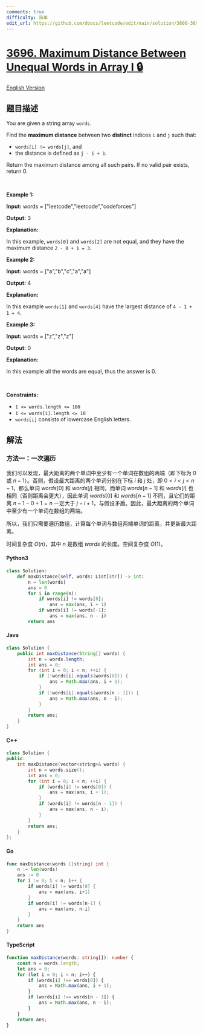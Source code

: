 ```yaml
---
comments: true
difficulty: 简单
edit_url: https://github.com/doocs/leetcode/edit/main/solution/3600-3699/3696.Maximum%20Distance%20Between%20Unequal%20Words%20in%20Array%20I/README.md
---
```


<!-- problem:start -->

# [3696. Maximum Distance Between Unequal Words in Array I 🔒](https://leetcode.cn/problems/maximum-distance-between-unequal-words-in-array-i)

[English Version](/solution/3600-3699/3696.Maximum%20Distance%20Between%20Unequal%20Words%20in%20Array%20I/README_EN.md)

## 题目描述

<!-- description:start -->

<p>You are given a string array <code>words</code>.</p>

<p>Find the <strong>maximum distance</strong> between two <strong>distinct</strong> indices <code>i</code> and <code>j</code> such that:</p>

<ul>
	<li><code>words[i] != words[j]</code>, and</li>
	<li>the distance is defined as <code>j - i + 1</code>.</li>
</ul>

<p>Return the maximum distance among all such pairs. If no valid pair exists, return 0.</p>
<p>&nbsp;</p>
<p><strong class="example">Example 1:</strong></p>

<div class="example-block">
<p><strong>Input:</strong> <span class="example-io">words = [&quot;leetcode&quot;,&quot;leetcode&quot;,&quot;codeforces&quot;]</span></p>

<p><strong>Output:</strong> <span class="example-io">3</span></p>

<p><strong>Explanation:</strong></p>

<p>In this example, <code>words[0]</code> and <code>words[2]</code> are not equal, and they have the maximum distance <code>2 - 0 + 1 = 3</code>.</p>
</div>

<p><strong class="example">Example 2:</strong></p>

<div class="example-block">
<p><strong>Input:</strong> <span class="example-io">words = [&quot;a&quot;,&quot;b&quot;,&quot;c&quot;,&quot;a&quot;,&quot;a&quot;]</span></p>

<p><strong>Output:</strong> <span class="example-io">4</span></p>

<p><strong>Explanation:</strong></p>

<p>In this example <code>words[1]</code> and <code>words[4]</code> have the largest distance of <code>4 - 1 + 1 = 4</code>.</p>
</div>

<p><strong class="example">Example 3:</strong></p>

<div class="example-block">
<p><strong>Input:</strong> <span class="example-io">words = [&quot;z&quot;,&quot;z&quot;,&quot;z&quot;]</span></p>

<p><strong>Output:</strong> <span class="example-io">0</span></p>

<p><strong>Explanation:</strong></p>

<p>In this example all the words are equal, thus the answer is 0.</p>
</div>

<p>&nbsp;</p>
<p><strong>Constraints:</strong></p>

<ul>
	<li><code>1 &lt;= words.length &lt;= 100</code></li>
	<li><code>1 &lt;= words[i].length &lt;= 10</code></li>
	<li><code>words[i]</code> consists of lowercase English letters.</li>
</ul>

<!-- description:end -->

## 解法

<!-- solution:start -->

### 方法一：一次遍历

我们可以发现，最大距离的两个单词中至少有一个单词在数组的两端（即下标为 $0$ 或 $n - 1$）。否则，假设最大距离的两个单词分别在下标 $i$ 和 $j$ 处，即 $0 < i < j < n - 1$，那么单词 $\textit{words}[0]$ 和 $\textit{words}[j]$ 相同，而单词 $\textit{words}[n - 1]$ 和 $\textit{words}[i]$ 也相同（否则距离会更大），因此单词 $\textit{words}[0]$ 和 $\textit{words}[n - 1]$ 不同，且它们的距离 $n - 1 - 0 + 1 = n$ 一定大于 $j - i + 1$，与假设矛盾。因此，最大距离的两个单词中至少有一个单词在数组的两端。

所以，我们只需要遍历数组，计算每个单词与数组两端单词的距离，并更新最大距离。

时间复杂度 $O(n)$，其中 $n$ 是数组 $\textit{words}$ 的长度。空间复杂度 $O(1)$。

<!-- tabs:start -->

#### Python3

```python
class Solution:
    def maxDistance(self, words: List[str]) -> int:
        n = len(words)
        ans = 0
        for i in range(n):
            if words[i] != words[0]:
                ans = max(ans, i + 1)
            if words[i] != words[-1]:
                ans = max(ans, n - i)
        return ans
```

#### Java

```java
class Solution {
    public int maxDistance(String[] words) {
        int n = words.length;
        int ans = 0;
        for (int i = 0; i < n; ++i) {
            if (!words[i].equals(words[0])) {
                ans = Math.max(ans, i + 1);
            }
            if (!words[i].equals(words[n - 1])) {
                ans = Math.max(ans, n - i);
            }
        }
        return ans;
    }
}
```

#### C++

```cpp
class Solution {
public:
    int maxDistance(vector<string>& words) {
        int n = words.size();
        int ans = 0;
        for (int i = 0; i < n; ++i) {
            if (words[i] != words[0]) {
                ans = max(ans, i + 1);
            }
            if (words[i] != words[n - 1]) {
                ans = max(ans, n - i);
            }
        }
        return ans;
    }
};
```

#### Go

```go
func maxDistance(words []string) int {
	n := len(words)
	ans := 0
	for i := 0; i < n; i++ {
		if words[i] != words[0] {
			ans = max(ans, i+1)
		}
		if words[i] != words[n-1] {
			ans = max(ans, n-i)
		}
	}
	return ans
}
```

#### TypeScript

```ts
function maxDistance(words: string[]): number {
    const n = words.length;
    let ans = 0;
    for (let i = 0; i < n; i++) {
        if (words[i] !== words[0]) {
            ans = Math.max(ans, i + 1);
        }
        if (words[i] !== words[n - 1]) {
            ans = Math.max(ans, n - i);
        }
    }
    return ans;
}
```

<!-- tabs:end -->

<!-- solution:end -->

<!-- problem:end -->
